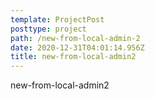 ```yaml
---
template: ProjectPost
posttype: project
path: /new-from-local-admin-2
date: 2020-12-31T04:01:14.956Z
title: new-from-local-admin2
---
```

new-from-local-admin2
